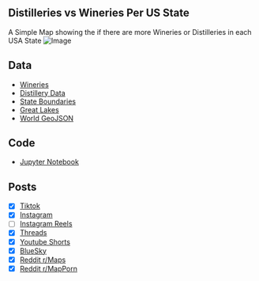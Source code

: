 ## Distilleries vs Wineries Per US State
A Simple Map showing the if there are more Wineries or Distilleries in each USA State
![Image](https://drive.google.com/uc?export=view&id=1_1rPZQNXQNCwuuiyC7ViJTpPWW9BPIrz)

## Data
* [Wineries](https://winemaps.com/api/wine-maps-winery)
* [Distillery Data](https://www.distillerytrail.com/)
* [State Boundaries](https://www.census.gov/geographies/mapping-files/time-series/geo/carto-boundary-file.html)
* [Great Lakes](https://usicecenter.gov/Products/GreatLakesData)
* [World GeoJSON](https://public.opendatasoft.com/explore/dataset/world-administrative-boundaries/export/?flg=en-us)

## Code
* [Jupyter Notebook](FormatData.ipynb)

## Posts
- [x] [Tiktok](https://www.tiktok.com/@vinemapper/video/7441879916519607598)
- [x] [Instagram](https://www.instagram.com/p/DDIAnqJyK_q/)
- [ ] [Instagram Reels]()
- [x] [Threads](https://www.threads.net/@vinemapper/post/DDIAo2kS6Uc)
- [x] [Youtube Shorts](https://youtube.com/shorts/RO9-uIm3fxA)
- [x] [BlueSky](vhttps://bsky.app/profile/vinemapper.bsky.social/post/3lcg72n22l22s)
- [x] [Reddit r/Maps](https://www.reddit.com/r/Maps/comments/1h5sxk1/does_your_state_have_more_wineries_or_distilleries/)
- [x] [Reddit r/MapPorn](https://www.reddit.com/r/MapPorn/comments/1h5sxax/does_your_state_have_more_wineries_or_distilleries/)
